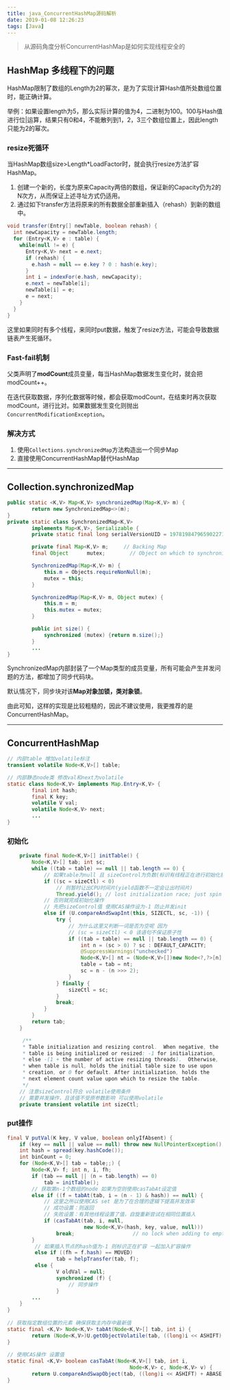 ```yaml
---
title: java_ConcurrentHashMap源码解析
date: 2019-01-08 12:26:23
tags: [Java]
---
```


> 从源码角度分析ConcurrentHashMap是如何实现线程安全的

<!--more-->

## HashMap 多线程下的问题

HashMap限制了数组的Length为2的幂次，是为了实现计算Hash值所处数组位置时，能正确计算。

举例：如果设置length为5，那么实际计算的值为4，二进制为100。100与Hash值进行位|运算，结果只有0和4，不能散列到1，2，3三个数组位置上，因此length只能为2的幂次。

### resize死循环

当HashMap数组size>Length*LoadFactor时，就会执行resize方法扩容HashMap。

1. 创建一个新的，长度为原来Capacity两倍的数组，保证新的Capacity仍为2的N次方，从而保证上述寻址方式仍适用。
2. 通过如下transfer方法将原来的所有数据全部重新插入（rehash）到新的数组中。

```java
void transfer(Entry[] newTable, boolean rehash) {
  int newCapacity = newTable.length;
  for (Entry<K,V> e : table) {
    while(null != e) {
      Entry<K,V> next = e.next;
      if (rehash) {
        e.hash = null == e.key ? 0 : hash(e.key);
      }
      int i = indexFor(e.hash, newCapacity);
      e.next = newTable[i];
      newTable[i] = e;
      e = next;
    }
  }
}
```

这里如果同时有多个线程，来同时put数据，触发了resize方法，可能会导致数据链表产生死循环。



### Fast-fail机制

父类声明了**modCount**成员变量，每当HashMap数据发生变化时，就会把modCount++。

在迭代获取数据，序列化数据等时候，都会获取modCount，在结束时再次获取modCount，进行比对。如果数据发生变化则抛出`ConcurrentModificationException`。



### 解决方式

1. 使用`Collections.synchronizedMap`方法构造出一个同步Map
2. 直接使用ConcurrentHashMap替代HashMap

------



## Collection.synchronizedMap

```java
public static <K,V> Map<K,V> synchronizedMap(Map<K,V> m) {
        return new SynchronizedMap<>(m);
}
private static class SynchronizedMap<K,V>
        implements Map<K,V>, Serializable {
        private static final long serialVersionUID = 1978198479659022715L;

        private final Map<K,V> m;     // Backing Map
        final Object      mutex;        // Object on which to synchronize

        SynchronizedMap(Map<K,V> m) {
            this.m = Objects.requireNonNull(m);
            mutex = this;
        }

        SynchronizedMap(Map<K,V> m, Object mutex) {
            this.m = m;
            this.mutex = mutex;
        }

        public int size() {
            synchronized (mutex) {return m.size();}
        }
		...
}
```

SynchronizedMap内部封装了一个Map类型的成员变量，所有可能会产生并发问题的方法，都增加了同步代码块。

默认情况下，同步块对该**Map对象加锁，类对象锁**。

由此可知，这样的实现是比较粗糙的，因此不建议使用，我更推荐的是ConcurrentHashMap。

------



## ConcurrentHashMap

```java
// 内部table 增加volatile标注
transient volatile Node<K,V>[] table;

// 内部静态node类 修改val和next为volatile
static class Node<K,V> implements Map.Entry<K,V> {
        final int hash;
        final K key;
        volatile V val;
        volatile Node<K,V> next;
    	...
}
```



### 初始化

```java
    private final Node<K,V>[] initTable() {
        Node<K,V>[] tab; int sc;
        while ((tab = table) == null || tab.length == 0) {
            // 如果table为null 且 sizeControl为负数(标识有线程正在进行初始化操作)
            if ((sc = sizeCtl) < 0)
                // 则暂时让出CPU时间片(yield函数不一定会让出时间片)
                Thread.yield(); // lost initialization race; just spin
            // 否则就完成初始化操作
            // 先把sizeControl值 使用CAS操作设为-1 防止并发init
            else if (U.compareAndSwapInt(this, SIZECTL, sc, -1)) {
                try {
                    // 为什么这里又判断一词是否为空呢 因为
                    // (sc = sizeCtl) < 0 该语句不保证原子性 
                    if ((tab = table) == null || tab.length == 0) {
                        int n = (sc > 0) ? sc : DEFAULT_CAPACITY;
                        @SuppressWarnings("unchecked")
                        Node<K,V>[] nt = (Node<K,V>[])new Node<?,?>[n];
                        table = tab = nt;
                        sc = n - (n >>> 2);
                    }
                } finally {
                    sizeCtl = sc;
                }
                break;
            }
        }
        return tab;
    }

	 /**
     * Table initialization and resizing control.  When negative, the
     * table is being initialized or resized: -1 for initialization,
     * else -(1 + the number of active resizing threads).  Otherwise,
     * when table is null, holds the initial table size to use upon
     * creation, or 0 for default. After initialization, holds the
     * next element count value upon which to resize the table.
     */
	// 注意sizeControl符合 volatile使用条件
	// 需要并发操作，且该值不受原参数影响 可以使用volatile
    private transient volatile int sizeCtl;
```



### put操作

```java
final V putVal(K key, V value, boolean onlyIfAbsent) {
    if (key == null || value == null) throw new NullPointerException();
    int hash = spread(key.hashCode());
    int binCount = 0;
    for (Node<K,V>[] tab = table;;) {
        Node<K,V> f; int n, i, fh;
        if (tab == null || (n = tab.length) == 0)
            tab = initTable();
        // 获取第n-1个数组的node 如果为空则使用casTabAt设定值
        else if ((f = tabAt(tab, i = (n - 1) & hash)) == null) {
            // 这里之所以使用CAS set 是为了在合理的逻辑下提高并发效率
            // 成功设置：则返回
            // 失败设置：有其他线程设置了值，自旋重新尝试在相同位置插入
            if (casTabAt(tab, i, null,
                         new Node<K,V>(hash, key, value, null)))
                break;                   // no lock when adding to empty bin
        }
         // 如果插入节点的hash值为-1 则标识正在扩容 一起加入扩容操作
         else if ((fh = f.hash) == MOVED)
                tab = helpTransfer(tab, f);
         else {
                V oldVal = null;
                synchronized (f) {
                    // 同步操作
                }
        ...
    }
}
    
// 获取指定数组位置的元素 确保获取主内存中最新值
static final <K,V> Node<K,V> tabAt(Node<K,V>[] tab, int i) {
        return (Node<K,V>)U.getObjectVolatile(tab, ((long)i << ASHIFT) + ABASE);
}
    
// 使用CAS操作 设置值
static final <K,V> boolean casTabAt(Node<K,V>[] tab, int i,
                                        Node<K,V> c, Node<K,V> v) {
        return U.compareAndSwapObject(tab, ((long)i << ASHIFT) + ABASE, c, v);
}
```


